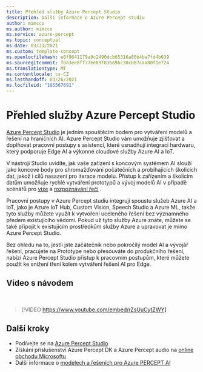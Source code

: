 ```yaml
---
title: Přehled služby Azure Percept Studio
description: Další informace o Azure Percept studiu
author: mimcco
ms.author: mimcco
ms.service: azure-percept
ms.topic: conceptual
ms.date: 03/23/2021
ms.custom: template-concept
ms.openlocfilehash: e6f9641179a9c2490dcb65316a80b4ba7fd4b639
ms.sourcegitcommit: f0a3ee8ff77ee89f83b69bc30cb87caa80f1e724
ms.translationtype: MT
ms.contentlocale: cs-CZ
ms.lasthandoff: 03/26/2021
ms.locfileid: "105567691"
---
```

# <a name="azure-percept-studio-overview"></a>Přehled služby Azure Percept Studio

[Azure Percept Studio](https://go.microsoft.com/fwlink/?linkid=2135819) je jedním spouštěcím bodem pro vytváření modelů a řešení na hraničních AI. Azure Percept Studio vám umožňuje zjišťovat a doplňovat pracovní postupy s asistencí, které usnadňují integraci hardwaru, který podporuje Edge AI a výkonné cloudové služby Azure AI a IoT.

V nástroji Studio uvidíte, jak vaše zařízení s koncovým systémem AI slouží jako koncové body pro shromažďování počátečních a probíhajících školicích dat, jakož i cílů nasazení pro iterace modelu. Přístup k zařízením a školicím datům umožňuje rychlé vytváření prototypů a vývoj modelů AI v případě scénářů pro [vize](./tutorial-nocode-vision.md) a [rozpoznávání řeči](./tutorial-no-code-speech.md) .

Pracovní postupy v Azure Percept studiu integrují spoustu služeb Azure AI a IoT, jako je Azure IoT Hub, Custom Vision, Speech Studio a Azure ML, takže tyto služby můžete využít k vytvoření uceleného řešení bez významného předem existujícího vědomí. Pokud už tyto služby Azure znáte, můžete se také připojit k existujícím prostředkům služby Azure a upravovat je mimo Azure Percept Studio.

Bez ohledu na to, jestli jste začátečník nebo pokročilý model AI a vývojář řešení, pracujete na Prototype nebo přesouváte do produkčního řešení, nabízí Azure Percept Studio přístup k pracovním postupům, které můžete použít ke snížení tření kolem vytváření řešení AI pro Edge.

## <a name="video-walkthrough"></a>Video s návodem

</br>

> [!VIDEO https://www.youtube.com/embed/rZsUuCytZWY]

## <a name="next-steps"></a>Další kroky

- Podívejte se na [Azure Percept Studio](https://go.microsoft.com/fwlink/?linkid=2135819)
- Získání příslušenství Azure Percept DK a Azure Percept audio na [online obchodu Microsoftu](https://go.microsoft.com/fwlink/p/?LinkId=2155270)
- Další informace o [modelech a řešeních pro Azure PERCEPT AI](./overview-ai-models.md)
